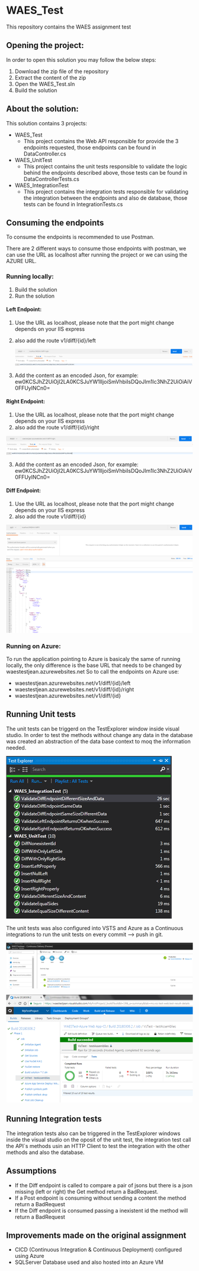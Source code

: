 # WAES_Test

This repository contains the WAES assignment test

## Opening the project:

In order to open this solution you may follow the below steps:

1. Download the zip file of the repository
2. Extract the content of the zip
3. Open the WAES_Test.sln
4. Build the solution

##  About the solution:

This solution contains 3 projects:

- WAES_Test
	- This project contains the Web API responsible for provide the 3 endpoints requested, those endpoints can be found in DataController.cs
- WAES_UnitTest
	- This project contains the unit tests responsible to validate the logic behind the endpoints described above, those tests can be found in DataControllerTests.cs
- WAES_IntegrationTest
	- This project contains the integration tests responsible for validating the integration between the endpoints and also de database, those tests can be found in IntegrationTests.cs

## Consuming the endpoints

To consume the endpoints is recommended to use Postman.

There are 2 different ways to consume those endpoints with postman, we can use the URL as localhost after running the project or we can using the AZURE URL.

### Running locally:

1. Build the solution
2. Run the solution

#### Left Endpoint:

1. Use the URL as localhost, please note that the port might change depends on your IIS express
2. also add the route v1/diff/{id}/left

	![Alt text](GitImages/PostmanPostLeft.PNG?raw=true "Left Post endpoint")
	
3. Add the content as an encoded Json, for example: ew0KCSJhZ2UiOjI2LA0KCSJuYW1lIjoiSmVhbiIsDQoJIm1lc3NhZ2UiOiAiV0FFUyINCn0=

#### Right Endpoint:
1. Use the URL as localhost, please note that the port might change depends on your IIS express
2. also add the route v1/diff/{id}/right

![Alt text](GitImages/PostmanPostRight.PNG?raw=true "Right Post endpoint")

3. Add the content as an encoded Json, for example: ew0KCSJhZ2UiOjI2LA0KCSJuYW1lIjoiSmVhbiIsDQoJIm1lc3NhZ2UiOiAiV0FFUyINCn0=

#### Diff Endpoint:
1. Use the URL as localhost, please note that the port might change depends on your IIS express
2. also add the route v1/diff/{id}

![Alt text](GitImages/PostmanDiff.PNG?raw=true "Get endpoint")

### Running on Azure:
To run the application pointing to Azure is basicaly the same of running locally, the only difference is the base URL that needs to be changed by waestestjean.azurewebsites.net
So to call the endpoints on Azure use:
- waestestjean.azurewebsites.net/v1/diff/{id}/left
- waestestjean.azurewebsites.net/v1/diff/{id}/right
- waestestjean.azurewebsites.net/v1/diff/{id}

## Running Unit tests
The unit tests can be triggerd on the TestExplorer window inside visual studio.
In order to test the methods without change any data in the database was created an abstraction of the data base context to moq the information needed.

![Alt text](GitImages/TestsPassing.PNG?raw=true "Unit tests passing")

The unit tests was also configured into VSTS and Azure as a Continuous integrations to run the unit tests on every commit --> push in git.

![Alt text](GitImages/AzureBuild.PNG?raw=true "CD")

![Alt text](GitImages/UnitTestsPassinOnCI.PNG?raw=true "CI")

## Running Integration tests
The integration tests also can be triggered in the TestExplorer windows inside the visual studio
on the oposit of the unit test, the integration test call the API`s methods usin an HTTP Client to test the integration with the other methods and also the database.

## Assumptions
- If the Diff endpoint is called to compare a pair of jsons but there is a json missing (left or right) the Get method return a BadRequest.
- If a Post endpoint is consuming without sending a content the method return a BadRequest
- If the Diff endpoint is consumed passing a inexistent id the method will return a BadRequest

## Improvements made on the original assignment
- CICD (Continuous Integration & Continuous Deployment) configured using Azure
- SQLServer Database used and also hosted into an Azure VM
